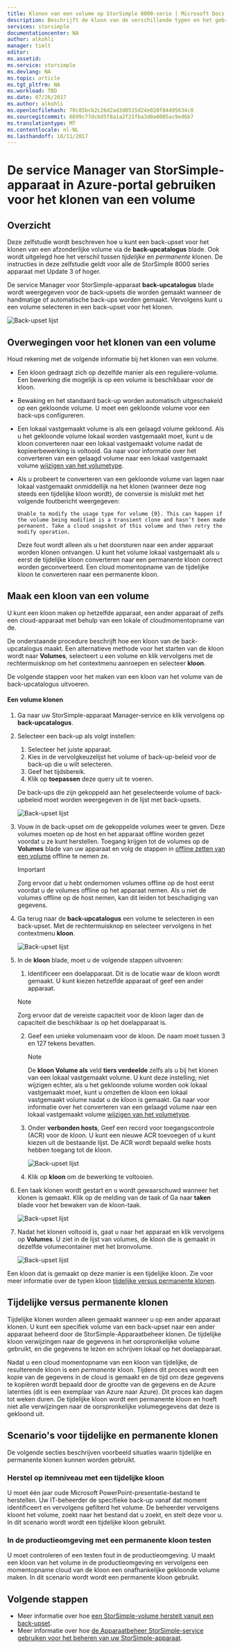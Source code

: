 ```yaml
---
title: Klonen van een volume op StorSimple 8000-serie | Microsoft Docs
description: Beschrijft de kloon van de verschillende typen en het gebruik en wordt uitgelegd hoe u een back-upset voor het klonen van een afzonderlijke volume op een StorSimple 8000 series apparaat kunt gebruiken.
services: storsimple
documentationcenter: NA
author: alkohli
manager: timlt
editor: 
ms.assetid: 
ms.service: storsimple
ms.devlang: NA
ms.topic: article
ms.tgt_pltfrm: NA
ms.workload: TBD
ms.date: 07/26/2017
ms.author: alkohli
ms.openlocfilehash: 70c85bcb2c26d2ad3d0515d24e028f84495634c0
ms.sourcegitcommit: 6699c77dcbd5f8a1a2f21fba3d0a0005ac9ed6b7
ms.translationtype: MT
ms.contentlocale: nl-NL
ms.lasthandoff: 10/11/2017
---
```

# <a name="use-the-storsimple-device-manager-service-in-azure-portal-to-clone-a-volume"></a>De service Manager van StorSimple-apparaat in Azure-portal gebruiken voor het klonen van een volume

## <a name="overview"></a>Overzicht

Deze zelfstudie wordt beschreven hoe u kunt een back-upset voor het klonen van een afzonderlijke volume via de **back-upcatalogus** blade. Ook wordt uitgelegd hoe het verschil tussen *tijdelijke* en *permanente* klonen. De instructies in deze zelfstudie geldt voor alle de StorSimple 8000 series apparaat met Update 3 of hoger.

De service Manager voor StorSimple-apparaat **back-upcatalogus** blade wordt weergegeven voor de back-upsets die worden gemaakt wanneer de handmatige of automatische back-ups worden gemaakt. Vervolgens kunt u een volume selecteren in een back-upset voor het klonen.

 ![Back-upset lijst](./media/storsimple-8000-clone-volume-u2/bucatalog.png)

## <a name="considerations-for-cloning-a-volume"></a>Overwegingen voor het klonen van een volume

Houd rekening met de volgende informatie bij het klonen van een volume.

- Een kloon gedraagt zich op dezelfde manier als een reguliere-volume. Een bewerking die mogelijk is op een volume is beschikbaar voor de kloon.

- Bewaking en het standaard back-up worden automatisch uitgeschakeld op een gekloonde volume. U moet een gekloonde volume voor een back-ups configureren.

- Een lokaal vastgemaakt volume is als een gelaagd volume gekloond. Als u het gekloonde volume lokaal worden vastgemaakt moet, kunt u de kloon converteren naar een lokaal vastgemaakt volume nadat de kopieerbewerking is voltooid. Ga naar voor informatie over het converteren van een gelaagd volume naar een lokaal vastgemaakt volume [wijzigen van het volumetype](storsimple-8000-manage-volumes-u2.md#change-the-volume-type).

- Als u probeert te converteren van een gekloonde volume van lagen naar lokaal vastgemaakt onmiddellijk na het klonen (wanneer deze nog steeds een tijdelijke kloon wordt), de conversie is mislukt met het volgende foutbericht weergegeven:

    `Unable to modify the usage type for volume {0}. This can happen if the volume being modified is a transient clone and hasn’t been made permanent. Take a cloud snapshot of this volume and then retry the modify operation.`

    Deze fout wordt alleen als u het doorsturen naar een ander apparaat worden klonen ontvangen. U kunt het volume lokaal vastgemaakt als u eerst de tijdelijke kloon converteren naar een permanente kloon correct worden geconverteerd. Een cloud momentopname van de tijdelijke kloon te converteren naar een permanente kloon.

## <a name="create-a-clone-of-a-volume"></a>Maak een kloon van een volume

U kunt een kloon maken op hetzelfde apparaat, een ander apparaat of zelfs een cloud-apparaat met behulp van een lokale of cloudmomentopname van de.

De onderstaande procedure beschrijft hoe een kloon van de back-upcatalogus maakt.  Een alternatieve methode voor het starten van de kloon wordt naar **Volumes**, selecteert u een volume en klik vervolgens met de rechtermuisknop om het contextmenu aanroepen en selecteer **kloon**.

De volgende stappen voor het maken van een kloon van het volume van de back-upcatalogus uitvoeren.

#### <a name="to-clone-a-volume"></a>Een volume klonen

1. Ga naar uw StorSimple-apparaat Manager-service en klik vervolgens op **back-upcatalogus**.

2. Selecteer een back-up als volgt instellen:
   
   1. Selecteer het juiste apparaat.
   2. Kies in de vervolgkeuzelijst het volume of back-up-beleid voor de back-up die u wilt selecteren.
   3. Geef het tijdsbereik.
   4. Klik op **toepassen** deze query uit te voeren.

    De back-ups die zijn gekoppeld aan het geselecteerde volume of back-upbeleid moet worden weergegeven in de lijst met back-upsets.
   
    ![Back-upset lijst](./media/storsimple-8000-clone-volume-u2/bucatalog.png)
     
3. Vouw in de back-upset om de gekoppelde volumes weer te geven. Deze volumes moeten op de host en het apparaat offline worden gezet voordat u ze kunt herstellen. Toegang krijgen tot de volumes op de **Volumes** blade van uw apparaat en volg de stappen in [offline zetten van een volume](storsimple-8000-manage-volumes-u2.md#take-a-volume-offline) offline te nemen ze.
   
   > [!IMPORTANT]
   > Zorg ervoor dat u hebt ondernomen volumes offline op de host eerst voordat u de volumes offline op het apparaat nemen. Als u niet de volumes offline op de host nemen, kan dit leiden tot beschadiging van gegevens.
   
4. Ga terug naar de **back-upcatalogus** een volume te selecteren in een back-upset. Met de rechtermuisknop en selecteer vervolgens in het contextmenu **kloon**.

   ![Back-upset lijst](./media/storsimple-8000-clone-volume-u2/clonevol3b.png) 

3. In de **kloon** blade, moet u de volgende stappen uitvoeren:
   
    1. Identificeer een doelapparaat. Dit is de locatie waar de kloon wordt gemaakt. U kunt kiezen hetzelfde apparaat of geef een ander apparaat.

      > [!NOTE]
      > Zorg ervoor dat de vereiste capaciteit voor de kloon lager dan de capaciteit die beschikbaar is op het doelapparaat is.
       
    2. Geef een unieke volumenaam voor de kloon. De naam moet tussen 3 en 127 tekens bevatten.
      
        > [!NOTE]
        > De **kloon Volume als** veld **tiers verdeelde** zelfs als u bij het klonen van een lokaal vastgemaakt volume. U kunt deze instelling; niet wijzigen echter, als u het gekloonde volume worden ook lokaal vastgemaakt moet, kunt u omzetten de kloon een lokaal vastgemaakt volume nadat u de kloon is gemaakt. Ga naar voor informatie over het converteren van een gelaagd volume naar een lokaal vastgemaakt volume [wijzigen van het volumetype](storsimple-8000-manage-volumes-u2.md#change-the-volume-type).
          
    3. Onder **verbonden hosts**, Geef een record voor toegangscontrole (ACR) voor de kloon. U kunt een nieuwe ACR toevoegen of u kunt kiezen uit de bestaande lijst. De ACR wordt bepaald welke hosts hebben toegang tot de kloon.
      
        ![Back-upset lijst](./media/storsimple-8000-clone-volume-u2/clonevol3a.png) 

    4. Klik op **kloon** om de bewerking te voltooien.

4. Een taak klonen wordt gestart en u wordt gewaarschuwd wanneer het klonen is gemaakt. Klik op de melding van de taak of Ga naar **taken** blade voor het bewaken van de kloon-taak.

    ![Back-upset lijst](./media/storsimple-8000-clone-volume-u2/clonevol5.png)

7. Nadat het klonen voltooid is, gaat u naar het apparaat en klik vervolgens op **Volumes**. U ziet in de lijst van volumes, de kloon die is gemaakt in dezelfde volumecontainer met het bronvolume.

    ![Back-upset lijst](./media/storsimple-8000-clone-volume-u2/clonevol6.png)

Een kloon dat is gemaakt op deze manier is een tijdelijke kloon. Zie voor meer informatie over de typen kloon [tijdelijke versus permanente klonen](#transient-vs-permanent-clones).


## <a name="transient-vs-permanent-clones"></a>Tijdelijke versus permanente klonen
Tijdelijke klonen worden alleen gemaakt wanneer u op een ander apparaat klonen. U kunt een specifiek volume van een back-upset naar een ander apparaat beheerd door de StorSimple-Apparaatbeheer klonen. De tijdelijke kloon verwijzingen naar de gegevens in het oorspronkelijke volume gebruikt, en die gegevens te lezen en schrijven lokaal op het doelapparaat.

Nadat u een cloud momentopname van een kloon van tijdelijke, de resulterende kloon is een *permanente* kloon. Tijdens dit proces wordt een kopie van de gegevens in de cloud is gemaakt en de tijd om deze gegevens te kopiëren wordt bepaald door de grootte van de gegevens en de Azure latenties (dit is een exemplaar van Azure naar Azure). Dit proces kan dagen tot weken duren. De tijdelijke kloon wordt een permanente kloon en hoeft niet alle verwijzingen naar de oorspronkelijke volumegegevens dat deze is gekloond uit.

## <a name="scenarios-for-transient-and-permanent-clones"></a>Scenario's voor tijdelijke en permanente klonen
De volgende secties beschrijven voorbeeld situaties waarin tijdelijke en permanente klonen kunnen worden gebruikt.

### <a name="item-level-recovery-with-a-transient-clone"></a>Herstel op itemniveau met een tijdelijke kloon
U moet één jaar oude Microsoft PowerPoint-presentatie-bestand te herstellen. Uw IT-beheerder de specifieke back-up vanaf dat moment identificeert en vervolgens gefilterd het volume. De beheerder vervolgens kloont het volume, zoekt naar het bestand dat u zoekt, en stelt deze voor u. In dit scenario wordt wordt een tijdelijke kloon gebruikt.

### <a name="testing-in-the-production-environment-with-a-permanent-clone"></a>In de productieomgeving met een permanente kloon testen
U moet controleren of een testen fout in de productieomgeving. U maakt een kloon van het volume in de productieomgeving en vervolgens een momentopname cloud van de kloon een onafhankelijke gekloonde volume maken. In dit scenario wordt wordt een permanente kloon gebruikt.

## <a name="next-steps"></a>Volgende stappen
* Meer informatie over hoe [een StorSimple-volume herstelt vanuit een back-upset](storsimple-8000-restore-from-backup-set-u2.md).
* Meer informatie over hoe [de Apparaatbeheer StorSimple-service gebruiken voor het beheren van uw StorSimple-apparaat](storsimple-8000-manager-service-administration.md).

